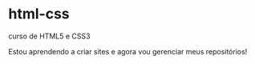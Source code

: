 # html-css
 curso de HTML5 e CSS3
 
 Estou aprendendo a criar sites e agora vou gerenciar meus repositórios!

